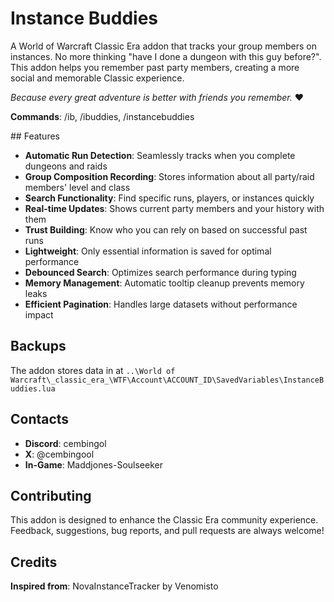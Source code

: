 # Instance Buddies

A World of Warcraft Classic Era addon that tracks your group members on instances. No more thinking "have I done a dungeon with this guy before?". This addon helps you remember past party members, creating a more social and memorable Classic experience.

*Because every great adventure is better with friends you remember.* ❤️ 

**Commands**: /ib, /ibuddies, /instancebuddies

## Features
- **Automatic Run Detection**: Seamlessly tracks when you complete dungeons and raids
- **Group Composition Recording**: Stores information about all party/raid members' level and class
- **Search Functionality**: Find specific runs, players, or instances quickly
- **Real-time Updates**: Shows current party members and your history with them
- **Trust Building**: Know who you can rely on based on successful past runs
- **Lightweight**: Only essential information is saved for optimal performance
- **Debounced Search**: Optimizes search performance during typing
- **Memory Management**: Automatic tooltip cleanup prevents memory leaks
- **Efficient Pagination**: Handles large datasets without performance impact

## Backups
The addon stores data in  at `..\World of Warcraft\_classic_era_\WTF\Account\ACCOUNT_ID\SavedVariables\InstanceBuddies.lua`

## Contacts
- **Discord**: cembingol
- **X**: @cembingool  
- **In-Game**: Maddjones-Soulseeker

## Contributing
This addon is designed to enhance the Classic Era community experience. Feedback, suggestions, bug reports, and pull requests are always welcome!

## Credits
**Inspired from**: NovaInstanceTracker by Venomisto